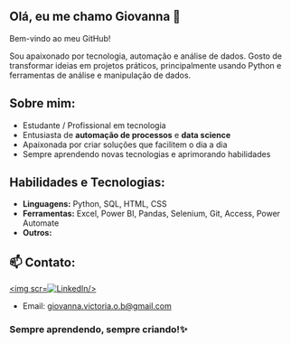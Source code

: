 ## Olá, eu me chamo Giovanna 🙂
Bem-vindo ao meu GitHub!

Sou apaixonado por tecnologia, automação e análise de dados. Gosto de transformar ideias em projetos práticos, principalmente usando Python e ferramentas de análise e manipulação de dados.


## Sobre mim:
- Estudante / Profissional em tecnologia
- Entusiasta de **automação de processos** e **data science**
- Apaixonada por criar soluções que facilitem o dia a dia
- Sempre aprendendo novas tecnologias e aprimorando habilidades

## Habilidades e Tecnologias:
- **Linguagens:** Python, SQL, HTML, CSS
- **Ferramentas:** Excel, Power BI, Pandas, Selenium, Git, Access, Power Automate
- **Outros:**

## 📫 Contato:
<a href = [https://www.linkedin.com/in/seu-perfil](https://www.linkedin.com/in/giovanna-bessa-4a85a3286/)><img scr=![LinkedIn](https://img.shields.io/badge/linkedin-%230077B5.svg?style=for-the-badge&logo=linkedin&logoColor=white)/></a>

- Email: giovanna.victoria.o.b@gmail.com

### Sempre aprendendo, sempre criando!✨
